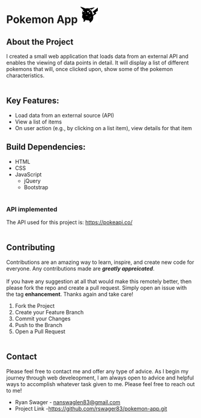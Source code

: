 # Pokemon App ![Image](img/icon.png) 

## About the Project
I created a small web application that loads data from an external API and enables the viewing of data points in detail. It will display a list of different pokemons that will, once clicked upon, show some of the pokemon characteristics.<br /><br />

## Key Features:
- Load data from an external source (API)
- View a list of items
- On user action (e.g., by clicking on a list item), view details for that item

## Build Dependencies:
- HTML
- CSS
- JavaScript
  - jQuery
  - Bootstrap <br /><br />

### API implemented
The API used for this project is: https://pokeapi.co/ <br /><br />

## Contributing
Contributions are an amazing way to learn, inspire, and create new code for everyone. Any contributions made are ***greatly appreicated***. <br /><br />
If you have any suggestion at all that would make this remotely better, then please fork the repo and create a pull request. Simply open an issue with the tag **enhancement**. Thanks again and take care! 
<space>
1. Fork the Project
2. Create your Feature Branch 
3. Commit your Changes 
4. Push to the Branch 
5. Open a Pull Request <br /><br />

## Contact
Please feel free to contact me and offer any type of advice. As I begin my journey through web develeopment, I am always open to advice and helpful ways to accomplish whatever task given to me. Please feel free to reach out to me!
- Ryan Swager - nanswaglen83@gmail.com
- Project Link -https://github.com/rswager83/pokemon-app.git

